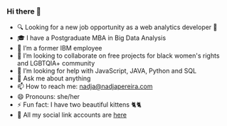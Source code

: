 ### Hi there 👋

- 🔍 Looking for a new job opportunity as a web analytics developer 💙
- 🎓 I have a Postgraduate MBA in Big Data Analysis
- 🔭 I’m a former IBM employee 
- 👯 I’m looking to collaborate on free projects for black women's rights and LGBTQIA+ community 
- 🤔 I’m looking for help with JavaScript, JAVA, Python and SQL
- 💬 Ask me about anything
- 📫 How to reach me: nadja@nadjapereira.com
- 😄 Pronouns: she/her
- ⚡ Fun fact: I have two beautiful kittens 🐈🐈
- 📱 All my social link accounts are <a href="https://about.me/nadjapereira"> here</a>
